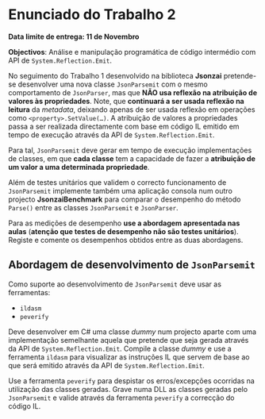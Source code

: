 # Enunciado do Trabalho 2

**Data limite de entrega: 11 de Novembro**

**Objectivos**: Análise e manipulação programática de código intermédio com API
de `System.Reflection.Emit`.

No seguimento do Trabalho 1 desenvolvido na biblioteca **Jsonzai** pretende-se
desenvolver uma nova classe `JsonParsemit` com o mesmo comportamento de
`JsonParser`, mas que **NÃO usa reflexão na atribuição de valores às
propriedades**. Note, que **continuará a ser usada reflexão na leitura** da
_metadata_, deixando apenas de ser usada reflexão em operações como
`<property>.SetValue(…)`.  A atribuição de valores a propriedades passa a ser
realizada directamente com base em código IL emitido em tempo de execução
através da API de `System.Reflection.Emit`. 

Para tal, `JsonParsemit` deve gerar em tempo de execução
implementações de classes, em que **cada classe** tem a capacidade de fazer a
**atribuição de um valor a uma determinada propriedade**.

Além de testes unitários que validem o correcto funcionamento de `JsonParsemit`
implemente também uma aplicação consola num outro projecto **JsonzaiBenchmark**
para comparar o desempenho do método `Parse()` entre as classes `JsonParsemit` e
`JsonParser`.

Para as medições de desempenho **use a abordagem apresentada nas aulas**
(**atenção que testes de desempenho não são testes unitários**). Registe e
comente os desempenhos obtidos entre as duas abordagens. 

## Abordagem de desenvolvimento de `JsonParsemit`

Como suporte ao desenvolvimento de `JsonParsemit` deve usar as ferramentas:
  * `ildasm`
  * `peverify`

Deve desenvolver em C# uma classe _dummy_ num projecto aparte com uma
implementação semelhante aquela que pretende que seja gerada através da API de
`System.Reflection.Emit`. 
Compile a classe _dummy_ e use a ferramenta `ildasm` para visualizar as instruções
IL que servem de base ao que será emitido através da API de `System.Reflection.Emit`. 

Use a ferramenta `peverify` para despistar os erros/excepções ocorridas na utilização
das classes geradas.
Grave numa DLL as classes geradas pelo `JsonParsemit` e valide através da ferramenta 
`peverify` a correcção do código IL.